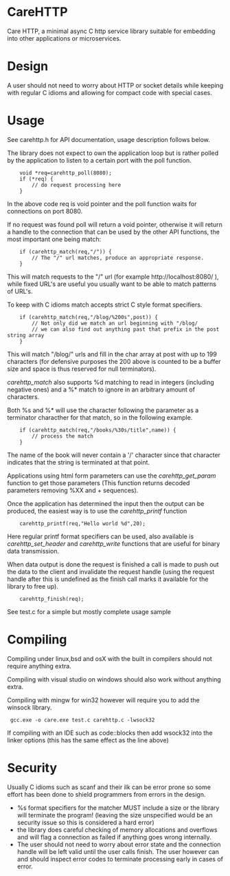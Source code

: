 # CareHTTP
Care HTTP, a minimal async C http service library suitable for
embedding into other applications or microservices.

# Design
A user should not need to worry about HTTP or socket details while keeping
with regular C idioms and allowing for compact code with special cases.
 
# Usage
See carehttp.h for API documentation, usage description follows below.

The library does not expect to own the application loop but is rather polled by
the application to listen to a certain port with the poll function.

```
	void *req=carehttp_poll(8080);
	if (*req) {
		// do request processing here
	}
```
In the above code req is void pointer and the poll function waits for connections on port 8080.

If no request was found poll will return a void pointer, otherwise it will return a handle to the
connection that can be used by the other API functions, the most important one being match:

```
	if (carehttp_match(req,"/")) {
		// The "/" url matches, produce an appropriate response.
	}
```
This will match requests to the "/" url (for example http://localhost:8080/ ),
while fixed URL's are useful you usually want to be able to match patterns of URL's.

To keep with C idioms match accepts strict C style format specifiers.
```
	if (carehttp_match(req,"/blog/%200s",post)) {
		// Not only did we match an url beginning with "/blog/
		// we can also find out anything past that prefix in the post string array
	}
```

This will match "/blog/" urls and fill in the char array at post with up to 199 characters
(for defensive purposes the 200 above is counted to be a buffer size and space is thus reserved
for null terminators).

*carehttp_match* also supports %d matching to read in integers (including negative ones) and
a %* match to ignore in an arbitrary amount of characters.

Both %s and %\* will use the character following the parameter as a terminator characther for
that match, so in the following example.
```
	if (carehttp_match(req,"/books/%30s/title",name)) {
		// process the match
	}
```
The name of the book will never contain a '/' character since that character indicates that the
string is terminated at that point.

Applications using html form parameters can use the *carehttp_get_param* function to get
those parameters (This function returns decoded parameters removing %XX and + sequences).

Once the application has determined the input then the output can be produced, the easiest way is to
use the *carehttp_printf* function

```
	carehttp_printf(req,"Hello world %d",20);
```

Here regular printf format specifiers can be used, also available is *carehttp_set_header* and
*carehttp_write* functions that are useful for binary data transmission.

When data output is done the request is finished a call is made to push out the data to
the client and invalidate the request handle (using the request handle after this is undefined
as the finish call marks it available for the library to free up).
```
	carehttp_finish(req);
```

See test.c for a simple but mostly complete usage sample

# Compiling
Compiling under linux,bsd and osX with the built in compilers should not require anything extra.

Compiling with visual studio on windows should also work without anything extra.

Compiling with mingw for win32 however will require you to add the winsock library.
```
 gcc.exe -o care.exe test.c carehttp.c -lwsock32
```
If compiling with an IDE such as code::blocks then add wsock32 into the linker options (this has the same effect as the line above)

# Security
Usually C idioms such as scanf and their ilk can be error prone so some
effort has been done to shield programmers from errors in the design.

- %s format specifiers for the matcher MUST include a size or the library will terminate the program!
  (leaving the size unspecified would be an security issue so this is considered a hard error)
- the library does careful checking of memory allocations and overflows and
   will flag a connection as failed if anything goes wrong internally.
- The user should not need to worry about error state and the connection handle will be left
  valid until the user calls finish. The user however can and should inspect error codes to
  terminate processing early in cases of error. 
